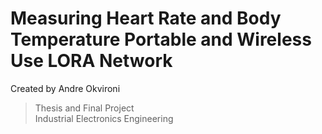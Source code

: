 # Measuring Heart Rate and Body Temperature Portable and Wireless Use LORA Network
Created by Andre Okvironi
>Thesis and Final Project <br/>
>Industrial Electronics Engineering


